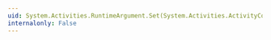 ```yaml
---
uid: System.Activities.RuntimeArgument.Set(System.Activities.ActivityContext,System.Object)
internalonly: False
---
```

